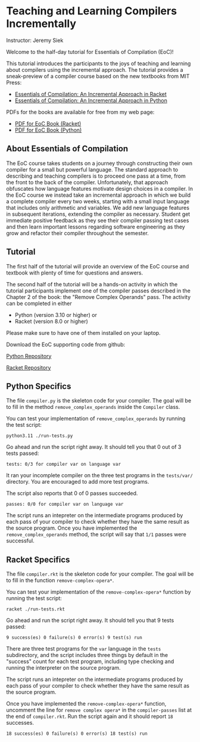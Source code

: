 
# Teaching and Learning Compilers Incrementally

Instructor: Jeremy Siek

Welcome to the half-day tutorial for Essentials of Compilation (EoC)!

This tutorial introduces the participants to the joys of teaching and
learning about compilers using the incremental approach. The tutorial
provides a sneak-preview of a compiler course based on the new
textbooks from MIT Press:

* [Essentials of Compilation: An Incremental Approach in Racket](https://mitpress.mit.edu/9780262047760/essentials-of-compilation/)
* [Essentials of Compilation: An Incremental Approach in Python](https://mitpress.mit.edu/9780262048248/essentials-of-compilation/)

PDFs for the books are available for free from my web page:

* [PDF for EoC Book (Racket)](https://www.dropbox.com/s/ktdw8j0adcc44r0/book.pdf?dl=1)
* [PDF for EoC Book (Python)](https://www.dropbox.com/s/mfxtojk4yif3toj/python-book.pdf?dl=1)

## About Essentials of Compilation

The EoC course takes students on a journey through constructing their
own compiler for a small but powerful language. The standard approach
to describing and teaching compilers is to proceed one pass at a time,
from the front to the back of the compiler. Unfortunately, that
approach obfuscates how language features motivate design choices in a
compiler. In the EoC course we instead take an incremental approach in
which we build a complete compiler every two weeks, starting with a
small input language that includes only arithmetic and variables. We
add new language features in subsequent iterations, extending the
compiler as necessary. Student get immediate positive feedback as they
see their compiler passing test cases and then learn important lessons
regarding software engineering as they grow and refactor their
compiler throughout the semester.

## Tutorial

The first half of the tutorial will provide an overview of the EoC
course and textbook with plenty of time for questions and answers. 

The second half of the tutorial will be a hands-on activity in which
the tutorial participants implement one of the compiler passes
described in the Chapter 2 of the book: the "Remove Complex Operands"
pass. The activity can be completed in either

* Python (version 3.10 or higher) or
* Racket (version 8.0 or higher)

Please make sure to have one of them installed on your laptop.

Download the EoC supporting code from github:

[Python Repository](https://github.com/IUCompilerCourse/python-student-support-code)

[Racket Repository](https://github.com/IUCompilerCourse/public-student-support-code)

## Python Specifics

The file `compiler.py` is the skeleton code for your compiler.
The goal will be to fill in the method `remove_complex_operands`
inside the `Compiler` class.

You can test your implementation of `remove_complex_operands` by
running the test script:

    python3.11 ./run-tests.py

Go ahead and run the script right away. It should tell you that 0 out
of 3 tests passed:

    tests: 0/3 for compiler var on language var
	
It ran your incomplete compiler on the three test programs in the
`tests/var/` directory. You are encouraged to add more test programs.

The script also reports that 0 of 0 passes succeeded.

    passes: 0/0 for compiler var on language var

The script runs an intepreter on the intermediate programs produced by
each pass of your compiler to check whether they have the same result
as the source program. Once you have implemented the
`remove_complex_operands` method, the script will say that `1/1` passes
were successful.

## Racket Specifics

The file `compiler.rkt` is the skeleton code for your compiler.
The goal will be to fill in the function `remove-complex-opera*`.

You can test your implementation of the `remove-complex-opera*`
function by running the test script:

    racket ./run-tests.rkt

Go ahead and run the script right away. It should tell you that 9
tests passed:

    9 success(es) 0 failure(s) 0 error(s) 9 test(s) run

There are three test programs for the `var` language in the `tests`
subdirectory, and the script includes three things by default in the
"success" count for each test program, including type checking and
running the interpreter on the source program.

The script runs an intepreter on the intermediate programs produced by
each pass of your compiler to check whether they have the same result
as the source program. 

Once you have implemented the `remove-complex-opera*` function,
uncomment the line for `remove complex opera*` in the
`compiler-passes` list at the end of `compiler.rkt`. Run the script
again and it should report `18` successes.

    18 success(es) 0 failure(s) 0 error(s) 18 test(s) run
